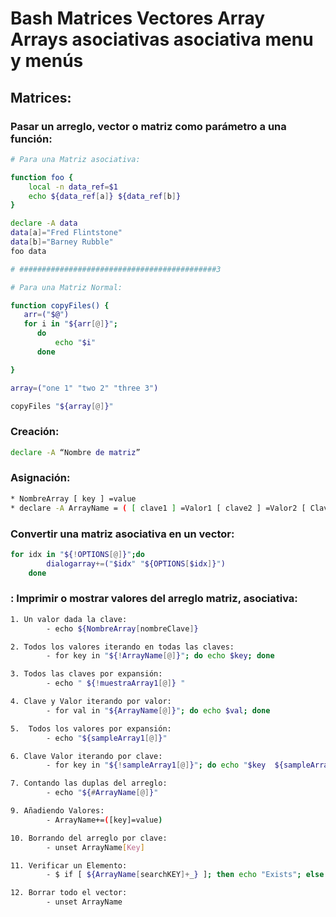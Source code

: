 # Bash Matrices Vectores Array Arrays asociativas asociativa menu y menús

## Matrices:

### Pasar un arreglo, vector o matriz como parámetro a una función:

``` bash
# Para una Matriz asociativa:

function foo {
    local -n data_ref=$1
    echo ${data_ref[a]} ${data_ref[b]}
}

declare -A data
data[a]="Fred Flintstone"
data[b]="Barney Rubble"
foo data

# ############################################3

# Para una Matriz Normal:

function copyFiles() {
   arr=("$@")
   for i in "${arr[@]}";
      do
          echo "$i"
      done

}

array=("one 1" "two 2" "three 3")

copyFiles "${array[@]}"
```

### Creación:

``` bash 
declare -A “Nombre de matriz”
```

### Asignación: 

``` bash 
* NombreArray [ key ] =value
* declare -A ArrayName = ( [ clave1 ] =Valor1 [ clave2 ] =Valor2 [ Clave3 ] =Valor3…. )

```

### Convertir una matriz asociativa en un vector:

``` bash
for idx in "${!OPTIONS[@]}";do
        dialogarray+=("$idx" "${OPTIONS[$idx]}")
    done
```

### : Imprimir o mostrar valores del arreglo matriz,  asociativa: 

``` bash 
1. Un valor dada la clave:
        - echo ${NombreArray[nombreClave]}

2. Todos los valores iterando en todas las claves:
        - for key in "${!ArrayName[@]}"; do echo $key; done

3. Todos las claves por expansión:
        - echo " ${!muestraArray1[@]} "

4. Clave y Valor iterando por valor:
        - for val in "${ArrayName[@]}"; do echo $val; done

5.  Todos los valores por expansión:
        - echo "${sampleArray1[@]}"

6. Clave Valor iterando por clave:
        - for key in "${!sampleArray1[@]}"; do echo "$key  ${sampleArray1[$key]}"; done

7. Contando las duplas del arreglo:
        - echo "${#ArrayName[@]}"

9. Añadiendo Valores: 
        - ArrayName+=([key]=value)

10. Borrando del arreglo por clave:
        - unset ArrayName[Key]

11. Verificar un Elemento:
        - $ if [ ${ArrayName[searchKEY]+_} ]; then echo "Exists"; else echo "Not available"; fi

12. Borrar todo el vector:
        - unset ArrayName

```







